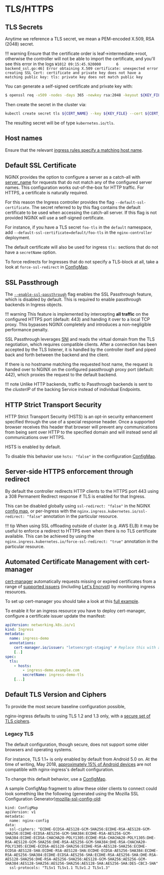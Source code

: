 # TLS/HTTPS

## TLS Secrets

Anytime we reference a TLS secret, we mean a PEM-encoded X.509, RSA (2048) secret.

!!! warning
    Ensure that the certificate order is leaf->intermediate->root, otherwise the controller will not be able to import the certificate, and you'll see this error in the logs ```W1012 09:15:45.920000       6 backend_ssl.go:46] Error obtaining X.509 certificate: unexpected error creating SSL Cert: certificate and private key does not have a matching public key: tls: private key does not match public key```

You can generate a self-signed certificate and private key with:

```bash
$ openssl req -x509 -nodes -days 365 -newkey rsa:2048 -keyout ${KEY_FILE} -out ${CERT_FILE} -subj "/CN=${HOST}/O=${HOST}"
```

Then create the secret in the cluster via:

```bash
kubectl create secret tls ${CERT_NAME} --key ${KEY_FILE} --cert ${CERT_FILE}
```

The resulting secret will be of type `kubernetes.io/tls`.

## Host names

Ensure that the relevant [ingress rules specify a matching host name](https://kubernetes.io/docs/concepts/services-networking/ingress/#tls).

## Default SSL Certificate

NGINX provides the option to configure a server as a catch-all with
[server_name](http://nginx.org/en/docs/http/server_names.html)
for requests that do not match any of the configured server names.
This configuration works out-of-the-box for HTTP traffic.
For HTTPS, a certificate is naturally required.

For this reason the Ingress controller provides the flag `--default-ssl-certificate`.
The secret referred to by this flag contains the default certificate to be used when
accessing the catch-all server.
If this flag is not provided NGINX will use a self-signed certificate.

For instance, if you have a TLS secret `foo-tls` in the `default` namespace,
add `--default-ssl-certificate=default/foo-tls` in the `nginx-controller` deployment.

The default certificate will also be used for ingress `tls:` sections that do not
have a `secretName` option.

To force redirects for Ingresses that do not specify a TLS-block at all, take a look at `force-ssl-redirect` in [ConfigMap][ConfigMap].

## SSL Passthrough

The [`--enable-ssl-passthrough`](cli-arguments.md) flag enables the SSL Passthrough feature, which is disabled by
default. This is required to enable passthrough backends in Ingress objects.

!!! warning
    This feature is implemented by intercepting **all traffic** on the configured HTTPS port (default: 443) and handing
    it over to a local TCP proxy. This bypasses NGINX completely and introduces a non-negligible performance penalty.

SSL Passthrough leverages [SNI][SNI] and reads the virtual domain from the TLS negotiation, which requires compatible
clients. After a connection has been accepted by the TLS listener, it is handled by the controller itself and piped back
and forth between the backend and the client.

If there is no hostname matching the requested host name, the request is handed over to NGINX on the configured
passthrough proxy port (default: 442), which proxies the request to the default backend.

!!! note
    Unlike HTTP backends, traffic to Passthrough backends is sent to the *clusterIP* of the backing Service instead of
    individual Endpoints.

## HTTP Strict Transport Security

HTTP Strict Transport Security (HSTS) is an opt-in security enhancement specified
through the use of a special response header. Once a supported browser receives
this header that browser will prevent any communications from being sent over
HTTP to the specified domain and will instead send all communications over HTTPS.

HSTS is enabled by default.

To disable this behavior use `hsts: "false"` in the configuration [ConfigMap][ConfigMap].

## Server-side HTTPS enforcement through redirect

By default the controller redirects HTTP clients to the HTTPS port
443 using a 308 Permanent Redirect response if TLS is enabled for that Ingress.

This can be disabled globally using `ssl-redirect: "false"` in the NGINX [config map][ConfigMap],
or per-Ingress with the `nginx.ingress.kubernetes.io/ssl-redirect: "false"`
annotation in the particular resource.

!!! tip
    When using SSL offloading outside of cluster (e.g. AWS ELB) it may be useful to enforce a
    redirect to HTTPS even when there is no TLS certificate available.
    This can be achieved by using the `nginx.ingress.kubernetes.io/force-ssl-redirect: "true"`
    annotation in the particular resource.

## Automated Certificate Management with cert-manager

[cert-manager] automatically requests missing or expired certificates from a range of 
[supported issuers][cert-manager-issuer-config] (including [Let's Encrypt]) by monitoring 
ingress resources.

To set up cert-manager you should take a look at this [full example][full-cert-manager-example].

To enable it for an ingress resource you have to deploy cert-manager, configure a certificate 
issuer update the manifest:

```yaml
apiVersion: networking.k8s.io/v1
kind: Ingress
metadata:
  name: ingress-demo
  annotations:
    cert-manager.io/issuer: "letsencrypt-staging" # Replace this with a production issuer once you've tested it
    [..]
spec:
  tls:
    - hosts:
        - ingress-demo.example.com
        secretName: ingress-demo-tls
    [...]
```

## Default TLS Version and Ciphers

To provide the most secure baseline configuration possible,

nginx-ingress defaults to using TLS 1.2 and 1.3 only, with a [secure set of TLS ciphers][ssl-ciphers].

### Legacy TLS

The default configuration, though secure, does not support some older browsers and operating systems.

For instance, TLS 1.1+ is only enabled by default from Android 5.0 on. At the time of writing,
May 2018, [approximately 15% of Android devices](https://developer.android.com/about/dashboards/#Platform)
are not compatible with nginx-ingress's default configuration.

To change this default behavior, use a [ConfigMap][ConfigMap].

A sample ConfigMap fragment to allow these older clients to connect could look something like the following
(generated using the Mozilla SSL Configuration Generator)[mozilla-ssl-config-old]:

```
kind: ConfigMap
apiVersion: v1
metadata:
  name: nginx-config
data:
  ssl-ciphers: "ECDHE-ECDSA-AES128-GCM-SHA256:ECDHE-RSA-AES128-GCM-SHA256:ECDHE-ECDSA-AES256-GCM-SHA384:ECDHE-RSA-AES256-GCM-SHA384:ECDHE-ECDSA-CHACHA20-POLY1305:ECDHE-RSA-CHACHA20-POLY1305:DHE-RSA-AES128-GCM-SHA256:DHE-RSA-AES256-GCM-SHA384:DHE-RSA-CHACHA20-POLY1305:ECDHE-ECDSA-AES128-SHA256:ECDHE-RSA-AES128-SHA256:ECDHE-ECDSA-AES128-SHA:ECDHE-RSA-AES128-SHA:ECDHE-ECDSA-AES256-SHA384:ECDHE-RSA-AES256-SHA384:ECDHE-ECDSA-AES256-SHA:ECDHE-RSA-AES256-SHA:DHE-RSA-AES128-SHA256:DHE-RSA-AES256-SHA256:AES128-GCM-SHA256:AES256-GCM-SHA384:AES128-SHA256:AES256-SHA256:AES128-SHA:AES256-SHA:DES-CBC3-SHA"
  ssl-protocols: "TLSv1 TLSv1.1 TLSv1.2 TLSv1.3"
```



[Let's Encrypt]:https://letsencrypt.org
[ConfigMap]: ./nginx-configuration/configmap.md
[ssl-ciphers]: ./nginx-configuration/configmap.md#ssl-ciphers
[SNI]: https://en.wikipedia.org/wiki/Server_Name_Indication
[mozilla-ssl-config-old]: https://ssl-config.mozilla.org/#server=nginx&config=old
[cert-manager]: https://github.com/jetstack/cert-manager/
[full-cert-manager-example]:https://cert-manager.io/docs/tutorials/acme/ingress/
[cert-manager-issuer-config]:https://cert-manager.io/docs/configuration/
